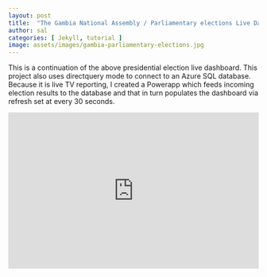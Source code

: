 ```yaml
---
layout: post
title:  "The Gambia National Assembly / Parliamentary elections Live Dashboard"
author: sal
categories: [ Jekyll, tutorial ]
image: assets/images/gambia-parliamentary-elections.jpg
---
```

This is a continuation of the above presidential election live dashboard. This project also uses directquery mode to connect to an Azure SQL database. Because it is live TV reporting, I created a Powerapp which feeds incoming election results to the database and that in turn populates the dashboard via refresh set at every 30 seconds.

<p>
    <iframe style="width:100%;" height="315" 
        src="https://app.powerbi.com/view?r=eyJrIjoiYmU3YzkyOTEtNzE4NC00OWI2LWI0NmEtMWZmYjA0ZTcyZjE0IiwidCI6ImU3ZmRiMmEyLTUzODAtNDBmMC04MmQ4LWEzYjU0YzFmODE3ZiJ9&pageName=ReportSection3ff2ccc0849ea42b0023" 
        frameborder="0" allowfullscreen>
    </iframe>
</p>